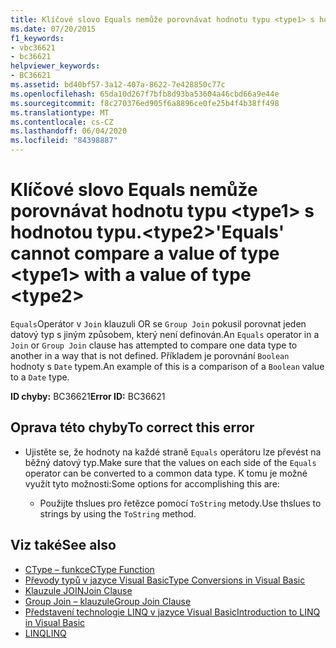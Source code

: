 ```yaml
---
title: Klíčové slovo Equals nemůže porovnávat hodnotu typu <type1> s hodnotou typu.<type2>
ms.date: 07/20/2015
f1_keywords:
- vbc36621
- bc36621
helpviewer_keywords:
- BC36621
ms.assetid: bd40bf57-3a12-407a-8622-7e428850c77c
ms.openlocfilehash: 65da10d267f7bfb8d93ba53604a46cbd66a9e44e
ms.sourcegitcommit: f8c270376ed905f6a8896ce0fe25b4f4b38ff498
ms.translationtype: MT
ms.contentlocale: cs-CZ
ms.lasthandoff: 06/04/2020
ms.locfileid: "84398887"
---
```

# <a name="equals-cannot-compare-a-value-of-type-type1-with-a-value-of-type-type2"></a><span data-ttu-id="cc128-102">Klíčové slovo Equals nemůže porovnávat hodnotu typu \<type1> s hodnotou typu.\<type2></span><span class="sxs-lookup"><span data-stu-id="cc128-102">'Equals' cannot compare a value of type \<type1> with a value of type \<type2></span></span>

<span data-ttu-id="cc128-103">`Equals`Operátor v `Join` klauzuli OR se `Group Join` pokusil porovnat jeden datový typ s jiným způsobem, který není definován.</span><span class="sxs-lookup"><span data-stu-id="cc128-103">An `Equals` operator in a `Join` or `Group Join` clause has attempted to compare one data type to another in a way that is not defined.</span></span> <span data-ttu-id="cc128-104">Příkladem je porovnání `Boolean` hodnoty s `Date` typem.</span><span class="sxs-lookup"><span data-stu-id="cc128-104">An example of this is a comparison of a `Boolean` value to a `Date` type.</span></span>

<span data-ttu-id="cc128-105">**ID chyby:** BC36621</span><span class="sxs-lookup"><span data-stu-id="cc128-105">**Error ID:** BC36621</span></span>

## <a name="to-correct-this-error"></a><span data-ttu-id="cc128-106">Oprava této chyby</span><span class="sxs-lookup"><span data-stu-id="cc128-106">To correct this error</span></span>

- <span data-ttu-id="cc128-107">Ujistěte se, že hodnoty na každé straně `Equals` operátoru lze převést na běžný datový typ.</span><span class="sxs-lookup"><span data-stu-id="cc128-107">Make sure that the values on each side of the `Equals` operator can be converted to a common data type.</span></span> <span data-ttu-id="cc128-108">K tomu je možné využít tyto možnosti:</span><span class="sxs-lookup"><span data-stu-id="cc128-108">Some options for accomplishing this are:</span></span>

  - <span data-ttu-id="cc128-109">Použijte thslues pro řetězce pomocí `ToString` metody.</span><span class="sxs-lookup"><span data-stu-id="cc128-109">Use thslues to strings by using the `ToString` method.</span></span>

## <a name="see-also"></a><span data-ttu-id="cc128-110">Viz také</span><span class="sxs-lookup"><span data-stu-id="cc128-110">See also</span></span>

- [<span data-ttu-id="cc128-111">CType – funkce</span><span class="sxs-lookup"><span data-stu-id="cc128-111">CType Function</span></span>](../language-reference/functions/ctype-function.md)
- [<span data-ttu-id="cc128-112">Převody typů v jazyce Visual Basic</span><span class="sxs-lookup"><span data-stu-id="cc128-112">Type Conversions in Visual Basic</span></span>](../programming-guide/language-features/data-types/type-conversions.md)
- [<span data-ttu-id="cc128-113">Klauzule JOIN</span><span class="sxs-lookup"><span data-stu-id="cc128-113">Join Clause</span></span>](../language-reference/queries/join-clause.md)
- [<span data-ttu-id="cc128-114">Group Join – klauzule</span><span class="sxs-lookup"><span data-stu-id="cc128-114">Group Join Clause</span></span>](../language-reference/queries/group-join-clause.md)
- [<span data-ttu-id="cc128-115">Představení technologie LINQ v jazyce Visual Basic</span><span class="sxs-lookup"><span data-stu-id="cc128-115">Introduction to LINQ in Visual Basic</span></span>](../programming-guide/language-features/linq/introduction-to-linq.md)
- [<span data-ttu-id="cc128-116">LINQ</span><span class="sxs-lookup"><span data-stu-id="cc128-116">LINQ</span></span>](../programming-guide/language-features/linq/index.md)
